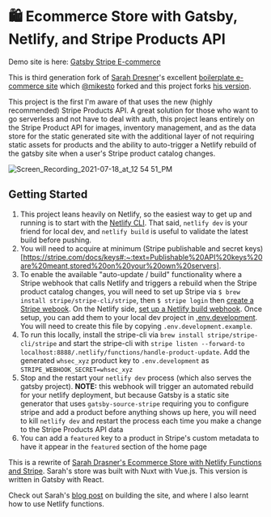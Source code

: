 # 🛍 Ecommerce Store with Gatsby, Netlify, and Stripe Products API

Demo site is here: [Gatsby Stripe E-commerce](https://gatsby-stripe-ecommerce.netlify.app/)

This is third generation fork of [Sarah Dresner](https://github.com/mikeesto)'s excellent [boilerplate e-commerce site](https://github.com/sdras/ecommerce-netlify) which [@mikesto](https://github.com/mikeesto) forked and this project forks [his version](https://github.com/mikeesto/ecommerce-gatsby).

This project is the first I'm aware of that uses the new (highly recommended) Stripe Products API. A great solution for those who want to go serverless and not have to deal with auth, this project leans entirely on the Stripe Product API for images, inventory management, and as the data store for the static generated site with the additional layer of not requiring static assets for products and the ability to auto-trigger a Netlify rebuild of the gatsby site when a user's Stripe product catalog changes.

![Screen_Recording_2021-07-18_at_12 54 51_PM](https://user-images.githubusercontent.com/806536/126082527-2e2b7475-27f4-49d6-8a11-8ddba565495c.gif)

## Getting Started

1. This project leans heavily on Netlify, so the easiest way to get up and running is to start with the [Netlify CLI](https://docs.netlify.com/cli/get-started/). That said, `netlify dev` is your friend for local dev, and `netlify build` is useful to validate the latest build before pushing.
1. You will need to acquire at minimum (Stripe publishable and secret keys)[https://stripe.com/docs/keys#:~:text=Publishable%20API%20keys%20are%20meant,stored%20on%20your%20own%20servers].
1. To enable the available "auto-update / build" functionality where a Stripe webhook that calls Netlify and triggers a rebuild when the Stripe product catalog changes, you will need to set up Stripe via `$ brew install stripe/stripe-cli/stripe`, then `$ stripe login` then [create a Stripe webook](https://stripe.com/docs/api/webhook_endpoints/create). On the Netlify side, [set up a Netlify build webhook](https://app.netlify.com/sites/<your-site>/settings/deploys#environment). Once setup, you can add them to your local dev project in [.env.development](https://github.com/brianfeister/ecommerce-gatsby/blob/master/.env.development.example#L6-L7). You will need to create this file by copying `.env.development.example`.
1. To run this locally, install the stripe-cli via `brew install stripe/stripe-cli/stripe` and start the stripe-cli with `stripe listen --forward-to localhost:8888/.netlify/functions/handle-product-update`. Add the generated `whsec_xyz` product key to `.env.development` as `STRIPE_WEBHOOK_SECRET=whsec_xyz`
1. Stop and the restart your `netlify dev` process (which also serves the gatsby project). **NOTE:** this webhook will trigger an automated rebuild for your netlify deployment, but because Gatsby is a static site generator that uses `gatsby-source-stripe` requiring you to configure stripe and add a product before anything shows up here, you will need to kill `netlify dev` and restart the process each time you make a change to the Stripe Products API data
1. You can add a `featured` key to a product in Stripe's custom metadata to have it appear in the `featured` section of the home page

This is a rewrite of [Sarah Drasner's Ecommerce Store with Netlify Functions and Stripe](https://github.com/sdras/ecommerce-netlify). Sarah's store was built with Nuxt with Vue.js. This version is written in Gatsby with React.

Check out Sarah's [blog post](https://css-tricks.com/lets-build-a-jamstack-e-commerce-store-with-netlify-functions/) on building the site, and where I also learnt how to use Netlify functions.
